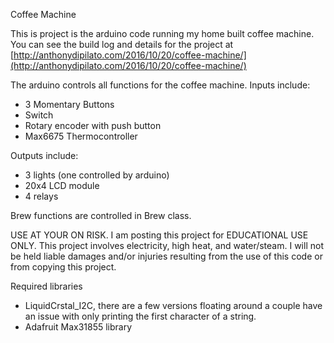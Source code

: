Coffee Machine
    
This is project is the arduino code running my home built coffee machine.
You can see the  build log and details for the project at [http://anthonydipilato.com/2016/10/20/coffee-machine/](http://anthonydipilato.com/2016/10/20/coffee-machine/)
    
The arduino controls all functions for the coffee machine.
Inputs include:
- 3 Momentary Buttons
- Switch
- Rotary encoder with push button
- Max6675 Thermocontroller

Outputs include:
- 3 lights (one controlled by arduino)
- 20x4 LCD module
- 4 relays
    
Brew functions are controlled in Brew class. 
    
    
USE AT YOUR ON RISK.
I am posting this project for EDUCATIONAL USE ONLY.
This project involves electricity, high heat, and water/steam.
I will not be held liable damages and/or injuries resulting from the use of this code or from copying this project.
    
Required libraries
- LiquidCrstal_I2C, there are a few versions floating around a couple have an issue with only printing the first character of a string.
- Adafruit Max31855 library
    
 